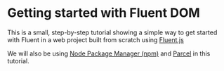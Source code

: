 # Getting started with Fluent DOM

This is a small, step-by-step tutorial showing a simple way to get started with Fluent in a web project built from scratch using [Fluent.js](https://github.com/projectfluent/fluent.js/)

We will also be using [Node Package Manager (npm)](https://www.npmjs.com/) and [Parcel](https://parceljs.org/) in this tutorial.

